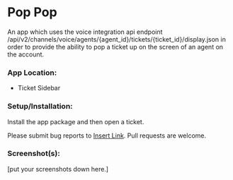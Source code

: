 # Pop Pop

An app which uses the voice integration api endpoint /api/v2/channels/voice/agents/{agent_id}/tickets/{ticket_id}/display.json in order to provide the ability to pop a ticket up on 
the screen of an agent on the account. 

### App Location: 
* Ticket Sidebar

### Setup/Installation:
Install the app package and then open a ticket. 

Please submit bug reports to [Insert Link](). Pull requests are welcome.

### Screenshot(s):
[put your screenshots down here.]
